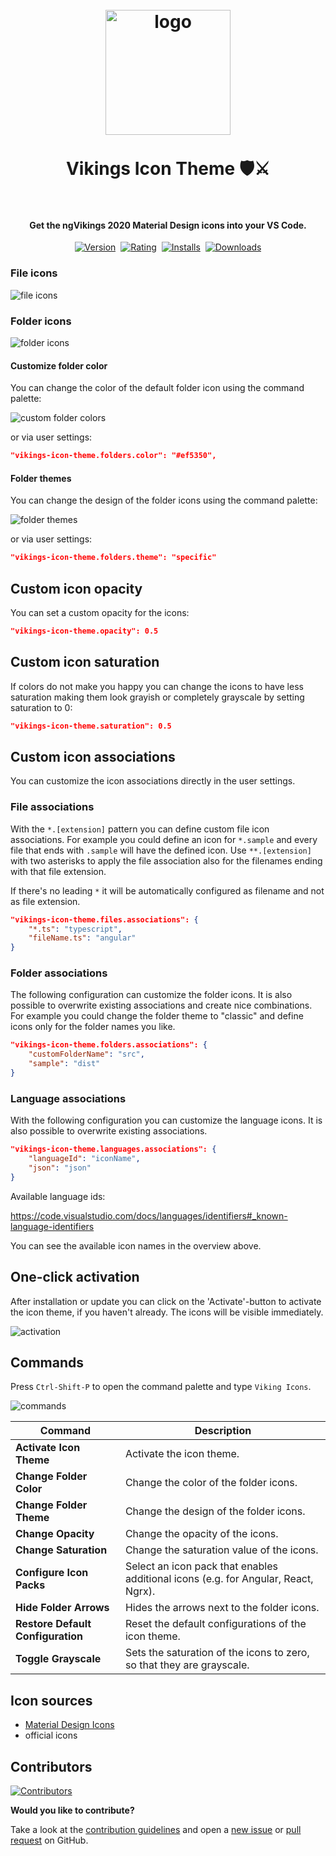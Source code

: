 <h1 align="center">
  <br>
    <img src="https://raw.githubusercontent.com/willi84/vscode-vikings-icon-theme/master/logo.png" alt="logo" width="200">
  <br><br>
  Vikings Icon Theme  🛡️⚔️
  <br>
  <br>
</h1>

<h4 align="center">Get the ngVikings 2020 Material Design icons into your VS Code.</h4>

<p align="center">
    <a href="https://marketplace.visualstudio.com/items?itemName=willi84.vikings-icon-theme"><img src="https://vsmarketplacebadge.apphb.com/version-short/willi84.vikings-icon-theme.svg?style=for-the-badge&colorA=252526&colorB=43A047&label=VERSION" alt="Version"></a>&nbsp;
    <a href="https://marketplace.visualstudio.com/items?itemName=willi84.vikings-icon-theme"><img src="https://vsmarketplacebadge.apphb.com/rating-short/willi84.vikings-icon-theme.svg?style=for-the-badge&colorA=252526&colorB=43A047&label=Rating" alt="Rating"></a>&nbsp;
    <a href="https://marketplace.visualstudio.com/items?itemName=willi84.vikings-icon-theme"><img src="https://vsmarketplacebadge.apphb.com/installs-short/willi84.vikings-icon-theme.svg?style=for-the-badge&colorA=252526&colorB=43A047&label=Installs" alt="Installs"></a>&nbsp;
    <a href="https://marketplace.visualstudio.com/items?itemName=willi84.vikings-icon-theme"><img src="https://vsmarketplacebadge.apphb.com/downloads-short/willi84.vikings-icon-theme.svg?style=for-the-badge&colorA=252526&colorB=43A047&label=Downloads" alt="Downloads"></a>
</p>

### File icons

<img src="https://raw.githubusercontent.com/willi84/vscode-vikings-icon-theme/master/images/fileIcons.png" alt="file icons">

### Folder icons

<img src="https://raw.githubusercontent.com/willi84/vscode-vikings-icon-theme/master/images/folderIcons.png" alt="folder icons">

#### Customize folder color

You can change the color of the default folder icon using the command palette:

<img src="https://raw.githubusercontent.com/willi84/vscode-vikings-icon-theme/master/images/set-folder-color.gif" alt="custom folder colors">

or via user settings:

```json
"vikings-icon-theme.folders.color": "#ef5350",
```

#### Folder themes

You can change the design of the folder icons using the command palette:

<img src="https://raw.githubusercontent.com/willi84/vscode-vikings-icon-theme/master/images/set-folder-theme.gif" alt="folder themes">

or via user settings:

```json
"vikings-icon-theme.folders.theme": "specific"
```

## Custom icon opacity

You can set a custom opacity for the icons:

```json
"vikings-icon-theme.opacity": 0.5
```

## Custom icon saturation

If colors do not make you happy you can change the icons to have less saturation making them look grayish or completely grayscale by setting saturation to 0:

```json
"vikings-icon-theme.saturation": 0.5
```

## Custom icon associations

You can customize the icon associations directly in the user settings.

### File associations

With the `*.[extension]` pattern you can define custom file icon associations. For example you could define an icon for `*.sample` and every file that ends with `.sample` will have the defined icon.  Use `**.[extension]` with two asterisks to apply the file association also for the filenames ending with that file extension. 

If there's no leading `*` it will be automatically configured as filename and not as file extension.

```json
"vikings-icon-theme.files.associations": {
    "*.ts": "typescript",
    "fileName.ts": "angular"
}
```

### Folder associations

The following configuration can customize the folder icons. It is also possible to overwrite existing associations and create nice combinations. For example you could change the folder theme to "classic" and define icons only for the folder names you like.

```json
"vikings-icon-theme.folders.associations": {
    "customFolderName": "src",
    "sample": "dist"
}
```

### Language associations

With the following configuration you can customize the language icons. It is also possible to overwrite existing associations.

```json
"vikings-icon-theme.languages.associations": {
    "languageId": "iconName",
    "json": "json"
}
```

Available language ids: 

https://code.visualstudio.com/docs/languages/identifiers#_known-language-identifiers

You can see the available icon names in the overview above.

## One-click activation

After installation or update you can click on the 'Activate'-button to activate the icon theme, if you haven't already. The icons will be visible immediately.

<img src="https://raw.githubusercontent.com/willi84/vscode-vikings-icon-theme/master/images/oneclickactivation.png" alt="activation">

## Commands

Press `Ctrl-Shift-P` to open the command palette and type `Viking Icons`.

<img src="https://raw.githubusercontent.com/willi84/vscode-vikings-icon-theme/master/images/commandPalette.png" alt="commands">

<p></p>

| Command                             | Description                                                                             |
| ----------------------------------- | --------------------------------------------------------------------------------------- |
| **Activate Icon Theme**             | Activate the icon theme.                                                                |
| **Change Folder Color**             | Change the color of the folder icons.                                                   |
| **Change Folder Theme**             | Change the design of the folder icons.                                                  |
| **Change Opacity**                  | Change the opacity of the icons.                                                        |
| **Change Saturation**               | Change the saturation value of the icons.                                               |
| **Configure Icon Packs**            | Select an icon pack that enables additional icons (e.g. for Angular, React, Ngrx).      |
| **Hide Folder Arrows**              | Hides the arrows next to the folder icons.                                              |
| **Restore Default Configuration**   | Reset the default configurations of the icon theme.                                     |
| **Toggle Grayscale**                | Sets the saturation of the icons to zero, so that they are grayscale.                   |

## Icon sources

* [Material Design Icons](https://materialdesignicons.com/)
* official icons

## Contributors

<a href="https://github.com/willi84/vscode-vikings-icon-theme/graphs/contributors">
    <img src="https://raw.githubusercontent.com/willi84/vscode-vikings-icon-theme/master/images/contributors.png" alt="Contributors">
</a>

**Would you like to contribute?**

Take a look at the [contribution guidelines](https://github.com/willi84/vscode-vikings-icon-theme/blob/master/CONTRIBUTING.md) and open a [new issue](https://github.com/willi84/vscode-vikings-icon-theme/issues) or [pull request](https://github.com/willi84/vscode-vikings-icon-theme/pulls) on GitHub.
